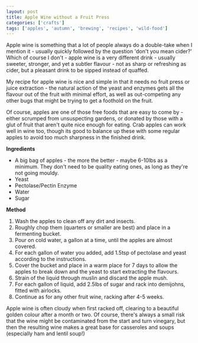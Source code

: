 ```yaml
---
layout: post
title: Apple Wine without a Fruit Press
categories: ['crafts']
tags: ['apples', 'autumn', 'brewing', 'recipes', 'wild-food']
---
```


Apple wine is something that a lot of people always do a double-take when I mention it - usually quickly followed by the question 'don't you mean cider?' Which of course I don't - apple wine is a very different drink - usually sweeter, stronger, and yet a subtler flavour - not as sharp or refreshing as cider, but a pleasant drink to be sipped instead of quaffed.  
  
My recipe for apple wine is nice and simple in that it needs no fruit press or juice extraction - the natural action of the yeast and enzymes gets all the flavour out of the fruit with minimal effort, as well as out-competing any other bugs that might be trying to get a foothold on the fruit.  
  
Of course, apples are one of those free foods that are easy to come by - either scrumped from unsuspecting gardens, or donated by those with a glut of fruit that aren't quite nice enough for eating. Crab apples can work well in wine too, though its good to balance up these with some regular apples to avoid too much sharpness in the finished drink.  
  
**Ingredients**  
  
* A big bag of apples - the more the better - maybe 6-10lbs as a minimum. They don't need to be quality eating ones, as long as they're not going mouldy.  
* Yeast  
* Pectolase/Pectin Enzyme  
* Water  
* Sugar  
  
**Method**

1. Wash the apples to clean off any dirt and insects.
2. Roughly chop them (quarters or smaller are best) and place in a fermenting bucket.
3. Pour on cold water, a gallon at a time, until the apples are almost covered.
4. For each gallon of water you added, add 1.5tsp of pectolase and yeast according to the instructions.
5. Cover the bucket and place in a warm place for 7 days to allow the apples to break down and the yeast to start extracting the flavours.
6. Strain of the liquid through muslin and discard the apple mush.
7. For each gallon of liquid, add 2.5lbs of sugar and rack into demijohns, fitted with airlocks.
8. Continue as for any other fruit wine, racking after 4-5 weeks.
  
  
Apple wine is often cloudy when first racked off, clearing to a beautiful golden colour after a month or two. Of course, there's always a small risk that the wine might be contaminated from the start and turn vinegary, but then the resulting wine makes a great base for casseroles and soups (especially ham and lentil soup!)
